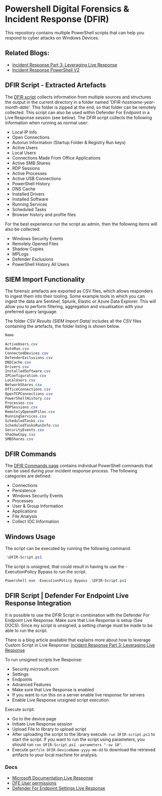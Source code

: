 # Powershell Digital Forensics & Incident Response (DFIR)
This repository contains multiple PowerShell scripts that can help you respond to cyber attacks on Windows Devices.


## Related Blogs:
- [Incident Response Part 3: Leveraging Live Response](https://kqlquery.com/posts/leveraging-live-response/)
- [Incident Response PowerShell V2](https://kqlquery.com/posts/incident-response-powershell-v2/)

## DFIR Script - Extracted Artefacts
The [DFIR script](./DFIR-Script.ps1) collects information from multiple sources and structures the output in the current directory in a folder named 'DFIR-_hostname_-_year_-_month_-_date_'. This folder is zipped at the end, so that folder can be remotely collected. This script can also be used within Defender For Endpoint in a Live Response session (see below). The DFIR script collects the following information when running as normal user:
- Local IP Info
- Open Connections
- Autorun Information (Startup Folder & Registry Run keys)
- Active Users
- Local Users
- Connections Made From Office Applications
- Active SMB Shares
- RDP Sessions
- Active Processes
- Active USB Connections
- PowerShell History
- DNS Cache
- Installed Drivers
- Installed Software
- Running Services
- Scheduled Tasks
- Browser history and profile files

For the best experience run the script as admin, then the following items will also be collected:
- Windows Security Events
- Remotely Opened Files
- Shadow Copies
- MPLogs
- Defender Exclusions
- PowerShell History All Users

## SIEM Import Functionality
The forensic artefacts are exported as CSV files, which allows responders to ingest them into their tooling. Some example tools in which you can ingest the data are Sentinel, Splunk, Elastic or Azure Data Explorer. This will allow you to perform filtering, aggregation and visualisation with your preferred query language. 

The folder *CSV Results (SIEM Import Data)* includes all the CSV files containing the artefacts, the folder listing is shown below.

```PowerShell
Name
----
ActiveUsers.csv
AutoRun.csv
ConnectedDevices.csv
DefenderExclusions.csv
DNSCache.csv
Drivers.csv
InstalledSoftware.csv
IPConfiguration.csv
LocalUsers.csv
NetworkShares.csv
OfficeConnections.csv
OpenTCPConnections.csv
PowerShellHistory.csv
Processes.csv
RDPSessions.csv
RemotelyOpenedFiles.csv
RunningServices.csv
ScheduledTasks.csv
ScheduledTasksRunInfo.csv
SecurityEvents.csv
ShadowCopy.csv
SMBShares.csv
```

## DFIR Commands
The [DFIR Commands page](./DFIR-Commands.md) contains individual PowerShell commands that can be used during your incident response process. The following categories are defined:
- Connections
- Persistence
- Windows Security Events
- Processes
- User & Group Information
- Applications
- File Analysis
- Collect IOC Information

## Windows Usage

The script can be executed by running the following command.
```PowerShell
.\DFIR-Script.ps1
```

The script is unsigned, that could result in having to use the -ExecutionPolicy Bypass to run the script.
```PowerShell
Powershell.exe -ExecutionPolicy Bypass .\DFIR-Script.ps1
```

## DFIR Script | Defender For Endpoint Live Response Integration
It is possible to use the DFIR Script in combination with the Defender For Endpoint Live Response. Make sure that Live Response is setup (See DOCS). Since my script is unsigned, a setting change must be made to be able to run the script.

There is a blog article available that explains more about how to leverage Custom Script in Live Response: [Incident Response Part 3: Leveraging Live Response](https://kqlquery.com/posts/leveraging-live-response/)

To run unsigned scripts live Response:
- Security.microsoft.com
- Settings
- Endpoints
- Advanced Features
- Make sure that Live Response is enabled
- If you want to run this on a server enable live response for servers
- Enable Live Response unsigned script execution

Execute script:
- Go to the device page
- Initiate Live Response session
- Upload File to library to upload script
- After uploading the script to the library execute: ```run DFIR-script.ps1``` to start the script. If you want to run the script using parameters, you should run ```run DFIR-Script.ps1 -parameters "-sw 10"```.
- Execute ```getfile DFIR-DeviceName-yyyy-mm-dd``` to download the retrieved artifacts to your local machine for analysis.

### Docs
- [Microsoft Documentation Live Response](https://docs.microsoft.com/en-us/microsoft-365/security/defender-endpoint/live-response?view=o365-worldwide)
- [DFE User permissions](https://docs.microsoft.com/en-us/microsoft-365/security/defender-endpoint/user-roles?view=o365-worldwide)
- [Defender For Endpoint Settings Live Response](https://docs.microsoft.com/en-us/microsoft-365/security/defender-endpoint/advanced-features?view=o365-worldwide#live-response)


